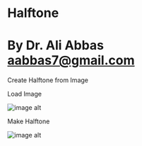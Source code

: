 # Halftone
# By Dr. Ali Abbas aabbas7@gmail.com

Create Halftone from Image

Load Image

![image alt](https://github.com/aabbas77-web/Halftone-Maker/releases/download/FirstRelease/GIRL01.BMP)

Make Halftone

![image alt](https://github.com/aabbas77-web/Halftone-Maker/releases/download/FirstRelease/GIRL01.JPG)



